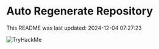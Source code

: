# Auto Regenerate Repository

This README was last updated: 2024-12-04 07:27:23

 ![TryHackMe](https://tryhackme.com/badge/533634)